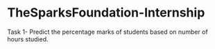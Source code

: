 # TheSparksFoundation-Internship
Task 1- Predict the percentage marks of students based on number of hours studied.
